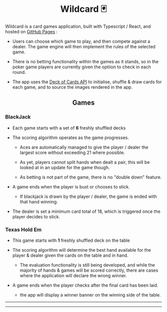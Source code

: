 <h1 align="center"> Wildcard 🃏</h1>

Wildcard is a card games application, built with Typescript / React, and hosted on [GitHub Pages](https://dnyfzr.github.io/wildcard/) :

- Users can choose which game to play, and then compete against a dealer. The game engine will then implement the rules of the selected game.

- There is no betting functionality within the games as it stands, so in the poker game players are currently given the optiion to check in each round.

- The app uses the [Deck of Cards API](https://deckofcardsapi.com/) to initialise, shuffle & draw cards for each game, and to source the images rendered in the app.  

<h2 align="center"> Games </h2>

### BlackJack

- Each game starts with a set of **6** freshly shuffled decks

- The scoring algorithm operates as the game progresses.

  - Aces are automatically managed to give the player / dealer the largest score without exceeding 21 where possible.

  - As yet, players cannot split hands when dealt a pair, this will be looked at in an update for the game though.

  - As betting is not part of the game, there is no "double down" feature.

- A game ends when the player is bust or chooses to stick.

  - If blackjack is drawn by the player / dealer, the game is ended with that hand winning.

- The dealer is set a minimum card total of 18, which is triggered once the player decides to stick.

### Texas Hold Em

- This game starts with **1** freshly shuffled deck on the table

- The scoring algorithm will determine the best hand available for the player & dealer given the cards on the table and in hand.

  - The evaluation functionality is still being developed, and while the majority of hands & games will be scored correctly, there are cases where the application will declare the wrong winner.
  
- A game ends when the player checks after the final card has been laid.

  - the app will display a winner banner on the winning side of the table.

---
---
